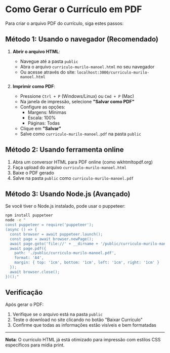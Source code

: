 # Como Gerar o Currículo em PDF

Para criar o arquivo PDF do currículo, siga estes passos:

## Método 1: Usando o navegador (Recomendado)

1. **Abrir o arquivo HTML**: 
   - Navegue até a pasta `public`
   - Abra o arquivo `curriculo-murilo-manoel.html` no seu navegador
   - Ou acesse através do site: `localhost:3000/curriculo-murilo-manoel.html`

2. **Imprimir como PDF**:
   - Pressione `Ctrl + P` (Windows/Linux) ou `Cmd + P` (Mac)
   - Na janela de impressão, selecione **"Salvar como PDF"**
   - Configure as opções:
     - Margens: Mínimas
     - Escala: 100%
     - Páginas: Todas
   - Clique em **"Salvar"**
   - Salve como `curriculo-murilo-manoel.pdf` na pasta `public`

## Método 2: Usando ferramenta online

1. Abra um conversor HTML para PDF online (como wkhtmltopdf.org)
2. Faça upload do arquivo `curriculo-murilo-manoel.html`
3. Baixe o PDF gerado
4. Salve na pasta `public` como `curriculo-murilo-manoel.pdf`

## Método 3: Usando Node.js (Avançado)

Se você tiver o Node.js instalado, pode usar o puppeteer:

```bash
npm install puppeteer
node -e "
const puppeteer = require('puppeteer');
(async () => {
  const browser = await puppeteer.launch();
  const page = await browser.newPage();
  await page.goto('file://' + __dirname + '/public/curriculo-murilo-manoel.html');
  await page.pdf({
    path: './public/curriculo-murilo-manoel.pdf',
    format: 'A4',
    margin: { top: '1cm', bottom: '1cm', left: '1cm', right: '1cm' }
  });
  await browser.close();
})();"
```

## Verificação

Após gerar o PDF:
1. Verifique se o arquivo está na pasta `public`
2. Teste o download no site clicando no botão "Baixar Currículo"
3. Confirme que todas as informações estão visíveis e bem formatadas

---

**Nota**: O currículo HTML já está otimizado para impressão com estilos CSS específicos para mídia print.
